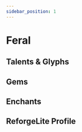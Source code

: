 ```yaml
---
sidebar_position: 1
---
```


# Feral

## Talents & Glyphs

## Gems

## Enchants

## ReforgeLite Profile
